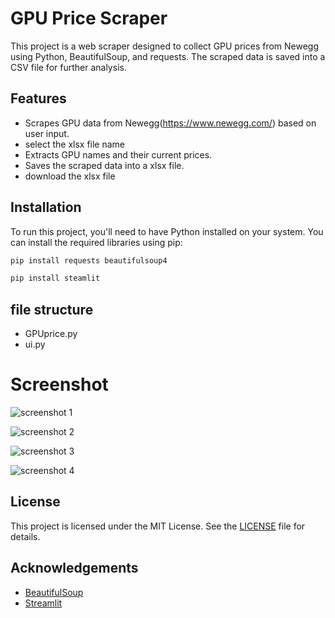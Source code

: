 # GPU Price Scraper

This project is a web scraper designed to collect GPU prices from Newegg using Python, BeautifulSoup, and requests. The scraped data is saved into a CSV file for further analysis.

## Features

- Scrapes GPU data from Newegg(https://www.newegg.com/) based on user input.
- select the xlsx file name
- Extracts GPU names and their current prices.
- Saves the scraped data into a xlsx file.
- download the xlsx file

## Installation

To run this project, you'll need to have Python installed on your system. You can install the required libraries using pip:

```bash
pip install requests beautifulsoup4
```
```bash
pip install steamlit
```


## file structure
- GPUprice.py
- ui.py

# Screenshot
![screenshot 1](https://github.com/chanupadeshan/GPU-prices/assets/90650370/2325e664-8613-4b75-905b-ef72e2305fae)

![screenshot 2](https://github.com/chanupadeshan/GPU-prices/assets/90650370/a5fe1ee8-8482-49df-b1cb-2e0c06472531)

![screenshot 3](https://github.com/chanupadeshan/GPU-prices/assets/90650370/0bf3736b-a941-4ae2-95a7-08fdcc12106a)

![screenshot 4](https://github.com/chanupadeshan/GPU-prices/assets/90650370/895f94b7-8ac7-4081-869a-70bb8c5bc19a)

## License

This project is licensed under the MIT License. See the [LICENSE](LICENSE) file for details.

## Acknowledgements

- [BeautifulSoup](https://beautiful-soup-4.readthedocs.io/en/latest/)
- [Streamlit](https://docs.streamlit.io/)
